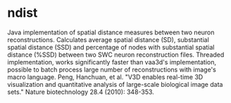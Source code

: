 # ndist
Java implementation of spatial distance measures between two neuron reconstructions. Calculates average spatial distance (SD), substantial spatial distance (SSD) and percentage of nodes with substantial spatial distance (%SSD) between two SWC neuron reconstruction files. Threaded implementation, works significantly faster than vaa3d's implementation, possible to batch process large number of reconstructions with image's macro language. Peng, Hanchuan, et al. "V3D enables real-time 3D visualization and quantitative analysis of large-scale biological image data sets." Nature biotechnology 28.4 (2010): 348-353.
